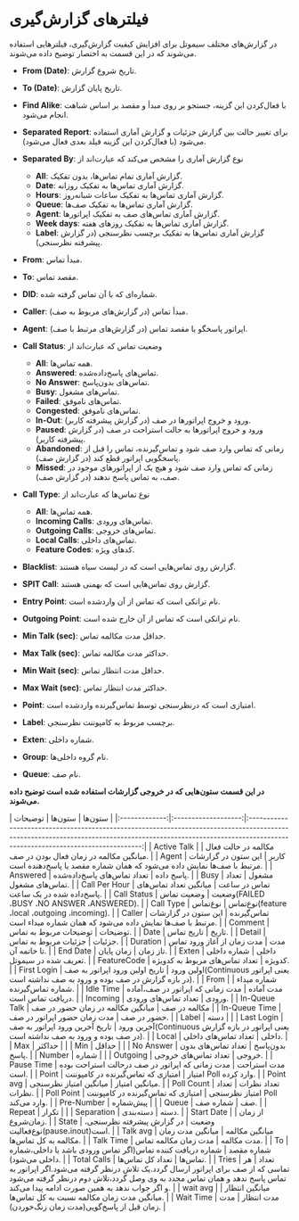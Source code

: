 

# فیلتر‌های گزارش‌گیری

در گزارش‌‌های مختلف سیموتل برای افزایش کیفیت گزارش‌گیری، فیلتر‌‌هایی استفاده می‌‌شوند که در این قسمت به اختصار توضیح داده می‌شوند.

- **From (Date)**: تاریخ شروع گزارش.

- **To (Date)**: تاریخ پایان گزارش.

- **Find Alike**: با فعال‌‌کردن این گزینه، جستجو بر روی مبدأ و مقصد بر اساس شباهت انجام می‌‌شود.

- **Separated Report**: برای تغییر حالت بین گزارش جزئیات و گزارش آماری استفاده می‌‌شود (با فعال‌‌کردن این گزینه فیلد بعدی فعال می‌‌شود).

- **Separated By**: نوع گزارش آماری را مشخص می‌کند که عبارت‌اند از
	- **All**: گزارش آماری تمام تماس‌‌ها، بدون تفكيک.
	- **Date**: گزارش آماری تماس‌‌ها به تفكيک روزانه.
	- **Hours**: گزارش آماری تماس‌‌ها به تفکیک ساعات شبانه‌روز.
	- **Queue**: گزارش آماری تماس‌‌ها به تفكيک صف‌‌ها.
	- **Agent**: گزارش آماری تماس‌‌های صف به تفکیک اپراتورها.
	- **Week days**: گزارش آماری تماس‌‌ها به تفكيک روز‌‌های هفته.
	- **Label**: گزارش آماری تماس‌‌ها به تفکیک برچسب نظرسنجی (در گزارش پیشرفته نظرسنجی).

- **From**: مبدأ تماس.

- **To**: مقصد تماس.

- **DID**: شماره‌ای که با آن تماس گرفته شده.

- **Caller**: مبدأ تماس (در گزارش‌‌های مربوط به صف).

- **Agent**: اپراتور پاسخگو یا مقصد تماس (در گزارش‌‌های مرتبط با صف).

- **Call Status**: وضعیت تماس كه عبارت‌اند از
	- **All**: همه تماس‌‌ها.
	- **Answered**: تماس‌‌های پاسخ‌داده‌‌شده.
	- **No Answer**: تماس‌‌های بدون‌پاسخ.
	- **Busy**: تماس‌های مشغول.
	- **Failed**: تماس‌‌های ناموفق.
	- **Congested**: تماس‌‌های ناموفق.
	- **In-Out**: ورود و خروج اپراتور‌‌ها در صف (در گزارش پیشرفته کاربر).
	- **Paused**: ورود و خروج اپراتورها به حالت استراحت در صف (در گزارش پیشرفته کاربر).
	- **Abandoned**: زمانی که تماس وارد صف شود و تماس‌گیرنده، تماس را قبل از پاسخگویی اپراتور قطع کند (در گزارش صف).
	- **Missed**: زمانی که تماس وارد صف شود و هیچ یک از اپراتورهای موجود در صف، به تماس پاسخ ندهند (در گزارش صف).
	
- **Call Type**: نوع تماس‌ها كه عبارت‌اند از
	- **All**: همه تماس‌‌ها.
	- **Incoming Calls**: تماس‌‌های ورودی.
	- **Outgoing Calls**: تماس‌‌های خروجی.
	- **Local Calls**: تماس‌‌های داخلی.
	- **Feature Codes**: كدهای ويژه.
	
- **Blacklist**: گزارش روی تماس‌‌هایی است که در لیست سیاه هستند.

- **SPIT Call**: گزارش روی تماس‌‌هایی است که بهمنی هستند.

- **Entry Point**: نام ترانکی است که تماس از آن واردشده است.

- **Outgoing Point**: نام ترانکی است که تماس از آن خارج شده است.

- **Min Talk (sec)**: حداقل مدت مکالمه تماس.

- **Max Talk (sec)**: حداکثر مدت مکالمه تماس.

- **Min Wait (sec)**: حداقل مدت انتظار تماس.

- **Max Wait (sec)**: حداکثر مدت انتظار تماس.

- **Point**: امتیازی است که درنظرسنجی توسط تماس‌‌گیرنده واردشده است.

- **Label**: برچسب مربوط به کامپوننت نظرسنجی.

- **Exten**: شماره داخلی.

- **Group**: نام گروه داخلی‌ها.

- **Queue**: نام صف.


**در این قسمت ستون‌هایی كه در خروجی گزارشات استفاده شده است توضيح داده می‌شوند.**

<div class="custom-table">
|     ستون‌ها    |        ستون‌ها       |                                                                                                    توضیحات                                                                                                   |
|:-------------:|:-------------------:|:------------------------------------------------------------------------------------------------------------------------------------------------------------------------------------------------------------:|
|  Active Talk  | مکالمه در حالت فعال |                                                                                    میانگین مکالمه در زمان فعال بودن در صف.                                                                                   |
|     Agent     |        کاربر        |                                                            این ستون در گزارشات مرتبط با صف‌ها نمایش داده می‌شود که همان شماره مقصد یا پاسخ‌دهنده است.                                                           |
|    Answered   |      پاسخ داده      |                                                                                          تعداد تماس‌های پاسخ‌داده‌شده.                                                                                          |
|      Busy     |        مشغول        |                                                                                             تعداد تماس‌های مشغول.                                                                                             |
| Call Per Hour |     تماس در ساعت    |                                                                                میانگین تعداد تماس‌های پاسخ‌داده شده در یک ساعت.                                                                                |
|  Call Status  |        وضعیت        |                                                                                وضعیت تماس(FAILED ،BUSY ،NO ANSWER ،ANSWERED).                                                                                |
|   Call Type   |       نوع‌تماس       |                                                                                 نوع‌تماس(feature ،local ،outgoing ،incoming).                                                                                 |
|     Caller    |      تماس‌گیرنده     |                                                                  این ستون در گزارشات مرتبط با صف‌ها نمایش داده می‌شود که همان شماره مبداء است.                                                                 |
|    Comment    |       توضیحات       |                                                                                            توضیحات مربوط به تماس.                                                                                            |
|      Date     |        تاریخ        |                                                                                                  تاریخ تماس.                                                                                                 |
|     Detail    |        جزئیات       |                                                                                             جزئیات مربوط به تماس.                                                                                            |
|   Duration    |         مدت         |                                                                                    مدت زمان از آغاز ورود تماس تا خاتمه آن.                                                                                   |
|    End Date   |       تاز زمان      |                                                                                                  زمان پایان.                                                                                                 |
|     Exten     |        داخلی        |                                                                                       شماره داخلی تعریف شده در سیموتل.                                                                                       |
|  FeatureCode  |        کد‌ویژه       |                                                                                        تعداد تماس‌های مربوط به کد‌ویژه.                                                                                        |
|  First Login  |      اولین ورود     |                                                   تاریخ اولین ورود اپراتور به صف(Continuous یعنی اپراتور در بازه گزارش در صف بوده و ورود به صف نداشته است).                                                  |
|      From     |     شماره مبداء     |                                                                                               شماره تماس‌گیرنده.                                                                                              |
|   Idle Time   |      مدت آماده      |                                                                               مدت زمانی که اپراتور در صف،آماده دریافت تماس است.                                                                              |
|    Incoming   |        ورودی        |                                                                                             تعداد تماس‌های ورودی.                                                                                             |
| In-Queue Talk |     مکالمه در صف    |                                                                                       میانگین مکالمه در زمان حضور در صف                                                                                      |
| In-Queue Time |      حضور در صف     |                                                                                         مدت زمان حضور اپراتور در صف.                                                                                         |
|     Label     |         دسته        |                                                                                                                                                                                                              |
|   Last Login  |      آخرین ورود     |                                                   تاریخ آخرین ورود اپراتور به صف(Continuous یعنی اپراتور در بازه گزارش در صف بوده و ورود به صف نداشته است).                                                  |
|     Local     |        داخلی        |                                                                                             تعداد تماس‌های داخلی.                                                                                             |
|      Max      |        حداکثر       |                                                                                                                                                                                                              |
|      Min      |        حداقل        |                                                                                                                                                                                                              |
|   No Answer   |       بدون‌پاسخ      |                                                                                           تعداد تماس‌های بدون پاسخ.                                                                                           |
|     Number    |        شماره        |                                                                                                                                                                                                              |
|    Outgoing   |        خروجی        |                                                                                             تعداد تماس‌های خروجی.                                                                                             |
|   Pause Time  |     مدت استراحت     |                                                                              مدت زمانی که اپراتور در صف درحالت استراحت بوده است.                                                                             |
|     Point     |        امتیاز       |                                                                              امتیازی که تماس‌گیرنده در کامپوننت Poll وارد کرده.                                                                              |
|   Point avg   |    میانگین امتیاز   |                                                                                            میانگین امتیاز نظرسنجی.                                                                                           |
|   Poll Count  |     تعداد نظرات     |                                                                                                 تعداد نظرات.                                                                                                 |
|   Poll Point  |    امتیاز نظرسنجی   |                                                                              امتیازی که تماس‌گیرنده در کامپوننت Poll وارد می‌کند.                                                                              |
|   Pre-Number  |       پیش‌شماره      |                                                                                                                                                                                                              |
|     Queue     |          صف         |                                                                                                   شماره صف.                                                                                                  |
|     Repeat    |        تکرار        |                                                                                                                                                                                                              |
|   Separation  |         دسته        |                                                                                                   دسته‌بندی.                                                                                                  |
|   Start Date  |       از زمان       |                                                                                                   زمان‌شروع.                                                                                                  |
|     State     |        وضعیت        |                                                                             در گزارش پیشرفته نظرسنجی، نوع‌فعالیت(pause،inout)است.                                                                             |
|    Talk avg   |    میانگین مکالمه   |                                                                                     میانگین مدت زمان مکالمه به کل تماس‌ها.                                                                                    |
|   Talk Time   |      مدت مکالمه     |                                                                                             مدت زمان مکالمه تماس.                                                                                            |
|       To      |      شماره مقصد     |                                                                   شماره دریافت کننده تماس(اگر تماس ورودی باشد یا داخلی،شماره داخلی می‌شود).                                                                   |
|  Total Calls  |        تماس‌ها       |                                                                                               تعداد کل تماس‌ها.                                                                                               |
|     Tries     |        تعداد        |  هر تماسی که از صف برای اپراتور ارسال گردد.یک تلاش درنظر گرفته می‌شود.اگر اپراتور به تماس پاسخ ندهد و همان تماس مجدد به وی وصل گردد،تلاش دوم درنظر گرفته می‌شود و اگر جواب ندهد به همین صورت ادامه پیدا می‌کند. |
|    wait avg   |    میانگین انتظار   |                                                                                  میانگین مدت زمان مکالمه نسبت به کل تماس‌ها.                                                                                  |
|   Wait Time   |      مدت انتظار     |                                                                                 مدت زمان قبل از پاسخ‌گویی(مدت زمان زنگ‌خوردن).                                                                                 |

</div>
